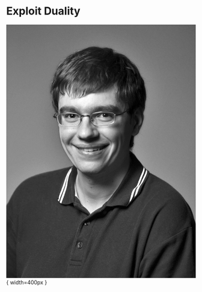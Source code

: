 # Exploit Duality

![[Dr. Rico Sennrich](http://homepages.inf.ed.ac.uk/rsennric/)](../assets/13-00-01.jpg){ width=400px }
